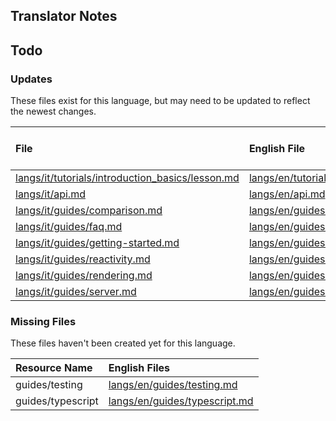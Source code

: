 
## Translator Notes

## Todo

### Updates  
These files exist for this language, but may need to be updated to reflect the newest changes.  
<!--MM:START (UPDATED:lang=it) -->
| File                                                                                                                                                 | English File                                                                                                                                         | Last Updated (EN)                                                                                  | Last Updated (IT)                                                                                   |
| :--------------------------------------------------------------------------------------------------------------------------------------------------- | :--------------------------------------------------------------------------------------------------------------------------------------------------- | :------------------------------------------------------------------------------------------------- | :-------------------------------------------------------------------------------------------------- |
| [langs/it/tutorials/introduction_basics/lesson.md](https://github.com/solidjs/solid-docs/tree/main/langs/it/tutorials/introduction_basics/lesson.md) | [langs/en/tutorials/introduction_basics/lesson.md](https://github.com/solidjs/solid-docs/tree/main/langs/en/tutorials/introduction_basics/lesson.md) | [7/2/2022](https://github.com/solidjs/solid-docs/commit/f3c5d7143ec2a84c30969c04563d6f5b77d70c31)  | [6/5/2022](https://github.com/solidjs/solid-docs/commit/afce973002dc96eea5b67921f48f2668ba96abf9)   |
| [langs/it/api.md](https://github.com/solidjs/solid-docs/tree/main/langs/it/api.md)                                                                   | [langs/en/api.md](https://github.com/solidjs/solid-docs/tree/main/langs/en/api.md)                                                                   | [7/2/2022](https://github.com/solidjs/solid-docs/commit/ffa7d14819d36fc82a48a2910a8ab11d801a9d18)  | [10/22/2021](https://github.com/solidjs/solid-docs/commit/b3f7f9ecc9f3bab59726e0cb7a95deb3dfee612e) |
| [langs/it/guides/comparison.md](https://github.com/solidjs/solid-docs/tree/main/langs/it/guides/comparison.md)                                       | [langs/en/guides/comparison.md](https://github.com/solidjs/solid-docs/tree/main/langs/en/guides/comparison.md)                                       | [4/30/2022](https://github.com/solidjs/solid-docs/commit/3fe968495973a4b4ca1a22e5f24634f611fe38af) | [11/10/2021](https://github.com/solidjs/solid-docs/commit/fd3aaa5cf6df1e9e663e97a62e0b516ce6c8ca2f) |
| [langs/it/guides/faq.md](https://github.com/solidjs/solid-docs/tree/main/langs/it/guides/faq.md)                                                     | [langs/en/guides/faq.md](https://github.com/solidjs/solid-docs/tree/main/langs/en/guides/faq.md)                                                     | [5/25/2022](https://github.com/solidjs/solid-docs/commit/1a6085c0ccda938c588396d220a6695ef95ec196) | [11/10/2021](https://github.com/solidjs/solid-docs/commit/fd3aaa5cf6df1e9e663e97a62e0b516ce6c8ca2f) |
| [langs/it/guides/getting-started.md](https://github.com/solidjs/solid-docs/tree/main/langs/it/guides/getting-started.md)                             | [langs/en/guides/getting-started.md](https://github.com/solidjs/solid-docs/tree/main/langs/en/guides/getting-started.md)                             | [7/2/2022](https://github.com/solidjs/solid-docs/commit/f3c5d7143ec2a84c30969c04563d6f5b77d70c31)  | [2/20/2022](https://github.com/solidjs/solid-docs/commit/96b8380d6ad4c13f2c5fb740d37340fd78566ca0)  |
| [langs/it/guides/reactivity.md](https://github.com/solidjs/solid-docs/tree/main/langs/it/guides/reactivity.md)                                       | [langs/en/guides/reactivity.md](https://github.com/solidjs/solid-docs/tree/main/langs/en/guides/reactivity.md)                                       | [4/30/2022](https://github.com/solidjs/solid-docs/commit/3fe968495973a4b4ca1a22e5f24634f611fe38af) | [10/22/2021](https://github.com/solidjs/solid-docs/commit/b3f7f9ecc9f3bab59726e0cb7a95deb3dfee612e) |
| [langs/it/guides/rendering.md](https://github.com/solidjs/solid-docs/tree/main/langs/it/guides/rendering.md)                                         | [langs/en/guides/rendering.md](https://github.com/solidjs/solid-docs/tree/main/langs/en/guides/rendering.md)                                         | [5/17/2022](https://github.com/solidjs/solid-docs/commit/819801578750441c4fb4bb17a327263c8bc8f054) | [10/22/2021](https://github.com/solidjs/solid-docs/commit/b3f7f9ecc9f3bab59726e0cb7a95deb3dfee612e) |
| [langs/it/guides/server.md](https://github.com/solidjs/solid-docs/tree/main/langs/it/guides/server.md)                                               | [langs/en/guides/server.md](https://github.com/solidjs/solid-docs/tree/main/langs/en/guides/server.md)                                               | [4/30/2022](https://github.com/solidjs/solid-docs/commit/3fe968495973a4b4ca1a22e5f24634f611fe38af) | [10/22/2021](https://github.com/solidjs/solid-docs/commit/b3f7f9ecc9f3bab59726e0cb7a95deb3dfee612e) |

<!--MM:END-->
### Missing Files  
These files haven't been created yet for this language.  
<!--MM:START (CREATED:lang=it) -->
| Resource Name     | English Files                                                                                                  |
| :---------------- | :------------------------------------------------------------------------------------------------------------- |
| guides/testing    | [langs/en/guides/testing.md](https://github.com/solidjs/solid-docs/tree/main/langs/en/guides/testing.md)       |
| guides/typescript | [langs/en/guides/typescript.md](https://github.com/solidjs/solid-docs/tree/main/langs/en/guides/typescript.md) |

<!--MM:END-->
        